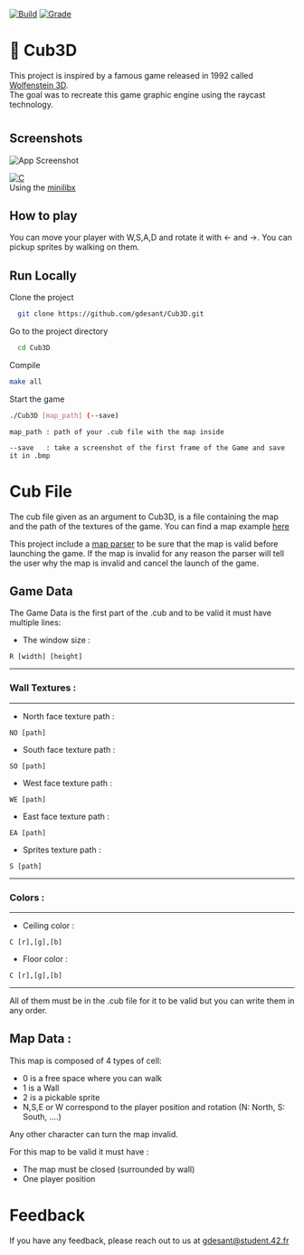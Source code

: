 [![Build](https://img.shields.io/badge/build-passing-green.svg?style=flat&color=B6D827)](https://choosealicense.com/licenses/mit/) [![Grade](https://img.shields.io/badge/grade-102/100-green.svg?style=flat&color=B6D827)](https://choosealicense.com/licenses/mit/)  



# 🏫 Cub3D 

This project is inspired by a famous game released in 1992 called [Wolfenstein 3D](https://fr.wikipedia.org/wiki/Wolfenstein_3D).\
The goal was to recreate this game graphic engine using the raycast technology.

# 


## Screenshots  

![App Screenshot](save.bmp) 

[![C](https://img.shields.io/badge/Made&#32;In-C-white.svg?style=for-the-badge&color=blue)]()\
 Using the [minilibx](https://github.com/42Paris/minilibx-linux)


## How to play  

You can move your player with W,S,A,D and rotate it with ← and →. You can pickup sprites by walking on them.

## Run Locally  

Clone the project  

~~~bash  
  git clone https://github.com/gdesant/Cub3D.git
~~~

Go to the project directory  

~~~bash  
  cd Cub3D
~~~

Compile 

~~~bash  
make all
~~~

Start the game

~~~bash  
./Cub3D [map_path] (--save)
~~~

~~~
map_path : path of your .cub file with the map inside  

--save   : take a screenshot of the first frame of the Game and save it in .bmp
~~~


# Cub File  

The cub file given as an argument to Cub3D, is a file containing the map and the path of the textures of the game. You can find a map example [here](https://github.com/gdesant/Cub3D/blob/main/map.cub)

This project include a [map parser](https://github.com/gdesant/Cub3D/blob/main/lib/libcustom/map) to be sure that the map is valid before launching the game. If the map is invalid for any reason the parser will tell the user why the map is invalid and cancel the launch of the game.

## Game Data 
The Game Data is the first part of the .cub and to be valid it must have multiple lines:

- The window size :
~~~~
R [width] [height]
~~~~
------
### Wall Textures :
------
- North face texture path :
~~~~
NO [path]
~~~~

- South face texture path :
~~~~
SO [path]
~~~~

- West face texture path :
~~~~
WE [path]
~~~~

- East face texture path :
~~~~
EA [path]
~~~~

- Sprites texture path :
~~~~
S [path]
~~~~
------


### Colors :
------
- Ceiling color :
~~~~
C [r],[g],[b]
~~~~

- Floor color :
~~~~
C [r],[g],[b]
~~~~
------

All of them must be in the .cub file for it to be valid but you can write them in any order.

## Map Data  :


 
This map is composed of 4 types of cell:

- 0 is a free space where you can walk
- 1 is a Wall
- 2 is a pickable sprite
- N,S,E or W correspond to the player position and rotation (N: North, S: South, ....)

Any other character can turn the map invalid.

For this map to be valid it must have :

  - The map must be closed (surrounded by wall)
  - One player position



# Feedback  

If you have any feedback, please reach out to us at gdesant@student.42.fr
